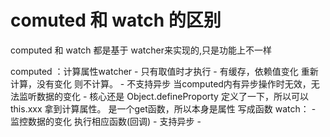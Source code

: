 

# comuted 和 watch 的区别 
  
   computed 和 watch 都是基于 watcher来实现的,只是功能上不一样

   computed ：计算属性watcher
        - 只有取值时才执行
        - 有缓存，依赖值变化 重新计算，没有变化 则不计算。
        - 不支持异步 当computed内有异步操作时无效，无法监听数据的变化
        - 核心还是 Object.defineProporty 定义了一下，所以可以this.xxx
          拿到计算属性。
          是一个get函数，所以本身是属性
          写成函数
    watch：
        - 监控数据的变化 执行相应函数(回调)
        - 支持异步
        -     

